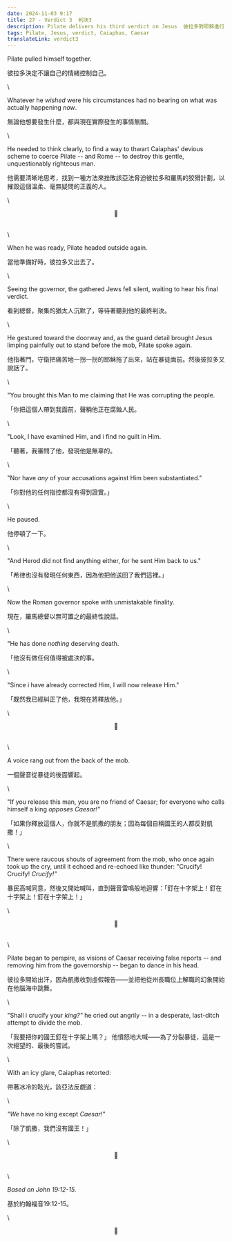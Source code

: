 ```yaml
---
date: 2024-11-03 9:17
title: 27 - Verdict 3  判決3
description: Pilate delivers his third verdict on Jesus  彼拉多對耶穌進行了第三次判決
tags: Pilate, Jesus, verdict, Caiaphas, Caesar
translateLink: verdict3
---
```


Pilate pulled himself together.

彼拉多決定不讓自己的情緒控制自己。

\

Whatever he *wished* were his circumstances had no bearing on what was actually happening *now*.

無論他想要發生什麼，都與現在實際發生的事情無關。

\

He needed to think clearly, to find a way to thwart Caiaphas' devious scheme to coerce Pilate -- and Rome -- to destroy this gentle, unquestionably righteous man.

他需要清晰地思考，找到一種方法來挫敗該亞法脅迫彼拉多和羅馬的狡猾計劃，以摧毀這個溫柔、毫無疑問的正義的人。

\

<center>💠</center>

\
\

When he was ready, Pilate headed outside again.

當他準備好時，彼拉多又出去了。

\

Seeing the governor, the gathered Jews fell silent, waiting to hear his final verdict. 

看到總督，聚集的猶太人沉默了，等待著聽到他的最終判決。

\

He gestured toward the doorway and, as the guard detail brought Jesus limping painfully out to stand before the mob, Pilate spoke again. 

他指著門，守衛把痛苦地一拐一拐的耶穌拖了出來，站在暴徒面前。然後彼拉多又說話了。

\

"You brought this Man to me claiming that He was corrupting the people. 

「你把這個人帶到我面前，聲稱他正在腐蝕人民。

\

"Look, I have examined Him, and i find no guilt in Him.

「聽著，我審問了他，發現他是無辜的。

\

"Nor have *any* of your accusations against Him been substantiated."

「你對他的任何指控都沒有得到證實。」

\

He paused.

他停頓了一下。

\

"And Herod did not find anything either, for he sent Him back to us."

「希律也沒有發現任何東西，因為他把他送回了我們這裡。」

\

Now the Roman governor spoke with unmistakable finality.

現在，羅馬總督以無可置之的最終性說話。

\

"He has done *nothing* deserving death.

「他沒有做任何值得被處決的事。

\

"Since i have already corrected Him, I will now release Him."

「既然我已經糾正了他，我現在將釋放他。」

\

<center>💠</center>

\
\

A voice rang out from the back of the mob.

一個聲音從暴徒的後面響起。

\

"If you release this man, you are no friend of Caesar; for everyone who calls himself a king *opposes Caesar!"*

「如果你釋放這個人，你就不是凱撒的朋友；因為每個自稱國王的人都反對凱撒！」

\

There were raucous shouts of agreement from the mob, who once again took up the cry, until it echoed and re-echoed like thunder: "Crucify! Crucify! *Crucify!"*

暴民高喊同意，然後又開始喊叫，直到聲音雷鳴般地迴響：「釘在十字架上！釘在十字架上！釘在十字架上！」

\

<center>💠</center>

\
\

Pilate began to perspire, as visions of Caesar receiving false reports -- and removing him from the governorship -- began to dance in his head.

彼拉多開始出汗，因為凱撒收到虛假報告——並把他從州長職位上解職的幻象開始在他腦海中跳舞。

\

"Shall i crucify your *king?"* he cried out angrily -- in a desperate, last-ditch attempt to divide the mob.

「我要把你的國王釘在十字架上嗎？」 他憤怒地大喊——為了分裂暴徒，這是一次絕望的、最後的嘗試。

\


With an icy glare, Caiaphas retorted:

帶著冰冷的眩光，該亞法反覷道：

\

*"We* have no king except *Caesar!"*

「除了凱撒，我們沒有國王！」

\

<center>💠</center>

\
\

*Based on John 19:12-15.*

基於約翰福音19:12-15。

\

<center>💠</center>
